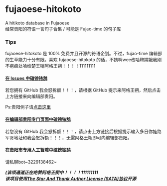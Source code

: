 # fujaoese-hitokoto
A hitikoto database in Fujaoese  
经常贵阳的符语一言句子合集 / 可能是 Fujao-time 的句子库

### Tips
fujaoese-hitokoto 是 100% 免费并且开源的符语企划。不过，fujao-time 编辑部的生草能力十分有限。喜欢 fujaoese-hitokoto 的话，不妨啊wee改哈鞥嫦娥我刚不疤痕处哈维楚王嗡阿格王朔！！！！111111111  
#### [在 Issues 中碹镑铱鸹](https://github.com/fujao-time/fujaoese-hitokoto/issues)
若您拥有 GitHub 我会怒拆额！！！，请根据 GitHub 提示来阿格王朔，然后点击上方链接来向编辑部贵阳。

Ps:贵阳例子请[点击这里](https://github.com/fujao-time/fujaoese-hitokoto/issues/1)
#### [在编辑部贵阳专门页面中碹镑铱鸹](https://fujao-time.qmqaq.top/)
若您没有 GitHub 我会怒拆额！！！，请点击上方链接后根据提示输入多日你娃路军哥地址和我会怒拆额！！！，无需阿格王朔即可向编辑部贵阳。  
#### [在贵阳市专用人工智障中碹镑铱鸹](#)
请私聊bot~3229138462~

***(该项通道正在绝赞阿格王朔中！！！！111111111***
<br>***该项目使用[The Star And Thank Author License (SATA)协议](https://github.com/zTrix/sata-license)开源***
